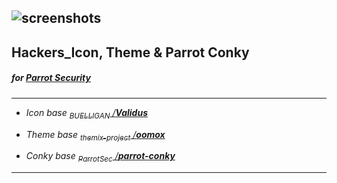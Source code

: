 ![screenshots](https://raw.githubusercontent.com/hageEX/pacit/screenshots/menu.png)
---
## Hackers_Icon, Theme & Parrot Conky
##### for [*Parrot Security*](https://www.parrotsec.org/)
---

 - *Icon base*
*[<sub>BUELLIGAN</sub> /**Validus**](https://www.mate-look.org/p/1275784/)*

 - *Theme base*
*[<sub>themix-project</sub> /**oomox**](https://github.com/themix-project/oomox)*

 - *Conky base*
*[<sub>ParrotSec</sub> /**parrot-conky**](https://github.com/ParrotSec/parrot-conky)*
---
